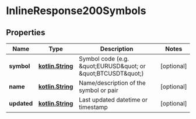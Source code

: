 # InlineResponse200Symbols

## Properties
Name | Type | Description | Notes
------------ | ------------- | ------------- | -------------
**symbol** | [**kotlin.String**](.md) | Symbol code (e.g. \&quot;EURUSD\&quot; or \&quot;BTCUSDT\&quot;) |  [optional]
**name** | [**kotlin.String**](.md) | Name/description of the symbol or pair |  [optional]
**updated** | [**kotlin.String**](.md) | Last updated datetime or timestamp |  [optional]
